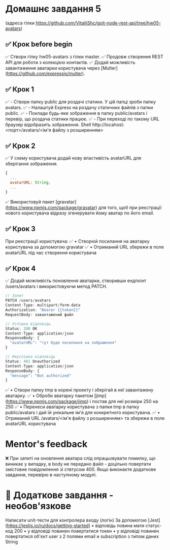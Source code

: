 # Домашнє завдання 5

(адреса гілки https://github.com/VitaliiShc/goit-node-rest-api/tree/hw05-avatars)

## ✅ Крок before begin

✅ Створи гілку hw05-avatars з гілки master.
✅ Продовж створення REST API для роботи з колекцією контактів.
✅ Додай можливість завантаження аватарки користувача через [Multer] (https://github.com/expressjs/multer).

## ✅ Крок 1

✅ - Створи папку public для роздачі статики. У цій папці зроби папку avatars.
✅ - Налаштуй Express на роздачу статичних файлів з папки public.
✅ - Поклади будь-яке зображення в папку public/avatars і перевір, що роздача статики працює.
✅ - При переході по такому URL браузер відобразить зображення.
Shell http://locahost:<порт>/avatars/<ім'я файлу з розширенням>

## ✅ Крок 2

✅ У схему користувача додай нову властивість avatarURL для зберігання зображення.

```js
{
  ...
  avatarURL: String,
  ...
}
```

✅ Використовуй пакет [gravatar] (https://www.npmjs.com/package/gravatar) для того, щоб при реєстрації нового користувача відразу згенерувати йому аватар по його email.

## ✅ Крок 3

При реєстрації користувача:
✅ • Створюй посилання на аватарку користувача за допомогою gravatar
✅ • Отриманий URL збережи в поле avatarURL під час створення користувача

## ✅ Крок 4

✅ Додай можливість поновлення аватарки, створивши ендпоінт /users/avatars і використовуючи метод PATCH.

```js 
// Запит
PATCH /users/avatars
Content-Type: multipart/form-data
Authorization: "Bearer {{token}}"
RequestBody: завантажений файл

// Успішна відповідь
Status: 200 OK
Content-Type: application/json
ResponseBody: {
  "avatarURL": "тут буде посилання на зображення"
}

// Неуспішна відповідь
Status: 401 Unauthorized
Content-Type: application/json
ResponseBody: {
  "message": "Not authorized"
}
```

✅ • Створи папку tmp в корені проекту і зберігай в неї завантажену аватарку.
✅ • Оброби аватарку пакетом [jimp] (https://www.npmjs.com/package/jimp) і постав для неї розміри 250 на 250
✅ • Перенеси аватарку користувача з папки tmp в папку public/avatars і дай їй унікальне ім'я для конкретного користувача.
✅ • Отриманий URL /avatars/<ім'я файлу з розширенням> та збережи в поле avatarURL користувача

# Mentor's feedback
❌ При запиті на оновлення аватара слід опрацьовувати помилку, що виникає у випадку, в body не передано файл - доцільно повертати змістовне повідомлення зі ствтусом 400.
Якщо виконаєте додаткове завдання, перевірю в наступному модулі.

# 🔻 Додаткове завдання - необов'язкове

Написати unit-тести для контролера входу (логін)
За допомогою [Jest] (https://jestjs.io/ru/docs/getting-started)
• відповідь повина мати статус-код 200
• у відповіді повинен повертатися токен
• у відповіді повинен повертатися об'єкт user з 2 полями email и subscription з типом даних String
